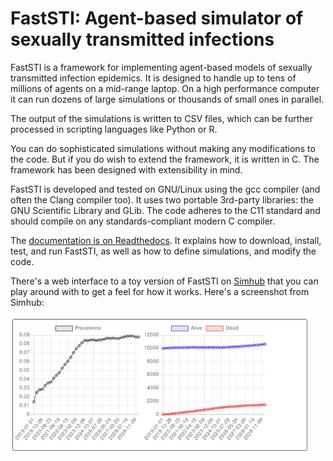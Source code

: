 # FastSTI: Agent-based simulator of sexually transmitted infections

FastSTI is a framework for implementing agent-based models of sexually
transmitted infection epidemics. It is designed to handle up to tens of millions
of agents on a mid-range laptop. On a high performance computer it can run
dozens of large simulations or thousands of small ones in parallel.

The output of the simulations is written to CSV files, which can be further
processed in scripting languages like Python or R.

You can do sophisticated simulations without making any modifications to the
code. But if you do wish to extend the framework, it is written in C. The
framework has been designed with extensibility in mind.

FastSTI is developed and tested on GNU/Linux using the gcc compiler (and often
the Clang compiler too). It uses two portable 3rd-party libraries: the GNU
Scientific Library and GLib. The code adheres to the C11 standard and should
compile on any standards-compliant modern C compiler.

The
[documentation is on Readthedocs](https://faststi.readthedocs.io/en/latest/). It
explains how to download, install, test, and run FastSTI, as well as how to
define simulations, and modify the code.

There's a web interface to a toy version of FastSTI on
[Simhub](https://www.simhub.online/faststi/) that you can play around with to
get a feel for how it works. Here's a screenshot from Simhub:

<p align="centre">
    <img src="docs/_static/GraphScreenCaptureFromSimhub.png"
      "alt=Screen capture of FastSTI running on"
      style="max-width:95%;" />
</p>

